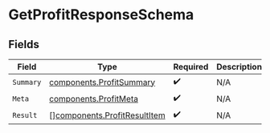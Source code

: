# GetProfitResponseSchema


## Fields

| Field                                                                        | Type                                                                         | Required                                                                     | Description                                                                  |
| ---------------------------------------------------------------------------- | ---------------------------------------------------------------------------- | ---------------------------------------------------------------------------- | ---------------------------------------------------------------------------- |
| `Summary`                                                                    | [components.ProfitSummary](../../models/components/profitsummary.md)         | :heavy_check_mark:                                                           | N/A                                                                          |
| `Meta`                                                                       | [components.ProfitMeta](../../models/components/profitmeta.md)               | :heavy_check_mark:                                                           | N/A                                                                          |
| `Result`                                                                     | [][components.ProfitResultItem](../../models/components/profitresultitem.md) | :heavy_check_mark:                                                           | N/A                                                                          |